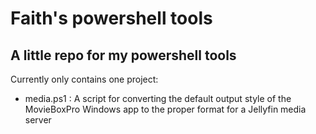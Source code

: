 # Faith's powershell tools
## A little repo for my powershell tools 

Currently only contains one project:

- media.ps1 : A script for converting the default output style of the MovieBoxPro Windows app to the proper format for a Jellyfin media server